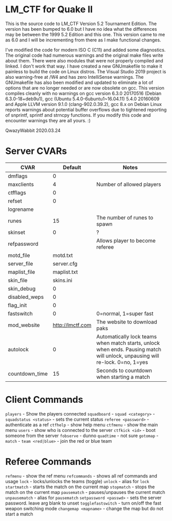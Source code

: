 # LM_CTF for Quake II
This is the source code to LM_CTF Version 5.2 Tournament Edition. The version has been bumped to 6.0 but I have no idea what the differences may be between the 1999 5.2 Edition and this one. This version came to me as 6.0 and I will be incrementing from there as I make functional changes.

I've modified the code for modern ISO C (C11) and added some diagnostics. The original code had numerous warnings and the original make files write about them. There were also modules that were not properly compiled and linked. I don't work that way. I have created a new GNUmakefile to make it painless to build the code on Linux distros. The Visual Studio 2019 project is also warning-free at /W4 and has zero IntelliSense warnings. The GNUmakefile has also been modified and updated to eliminate a lot of options that are no longer needed or are now obsolete on gcc. This version compiles cleanly with no warnings on gcc version 6.3.0 20170516 (Debian 6.3.0-18+deb9u1), gcc (Ubuntu 5.4.0-6ubuntu1~16.04.11) 5.4.0 20160609 and Apple LLVM version 9.1.0 (clang-902.0.39.2), gcc 8.x on Debian Linux reports warnings about potential buffer overflows due to tightened reporting of snprintf, sprintf and strncpy functions. If you modify this code and encounter warnings they are all yours. :)

QwazyWabbit 2020.03.24

# Server CVARs
|CVAR|Default|Notes|
|-|-|-|
|dmflags|0||
|maxclients|4|Number of allowed players|
|ctfflags|0||
|refset|0||
|logrename|||
|runes|15|The number of runes to spawn|
|skinset|0|?|
|refpassword||Allows player to become referee|
|motd_file|motd.txt||
|server_file|server.cfg||
|maplist_file|maplist.txt||
|skin_file|skins.ini||
|skin_debug|0||
|disabled_weps|0||
|flag_init|0||
|fastswitch|0|0=normal, 1=super fast|
|mod_website|http://lmctf.com|The website to download paks|
|autolock|0|Automatically lock teams when match starts, unlock when ends. Pausing match will unlock, unpausing will re-lock. 0=no, 1=yes|
|countdown_time|15|Seconds to countdown when starting a match|

# Client Commands
`players` - Show the players connected
`squadboard` - 
`squad <category>` - 
`squadstatus <status>` - sets the current status
`referee <password>` - authenticate as a ref
`ctfhelp` - show help menu
`ctfmenu` - show the main menu
`users` - show who is connected to the server
`ctfkick <id>` - boot someone from the server
`fobserve` - dunno
`quadtime` - not sure
`gotomap` -
`match` -
`team <red|blue>` - join the red or blue team


# Referee Commands
`refmenu` - show the ref menu
`refcommands` - shows all ref commands and usage
`lock` - locks/unlocks the teams  (toggle)
`unlock` - alias for `lock`
`startmatch` - starts the match on the current map
`stopmatch` - stops the match on the current map
`pausematch` - pauses/unpauses the current match
`unpausematch` - alias for `pausematch`
`setpassword <passwd>` - sets the server password. leave arg blank to unset
`togglefastswitch` - turn on/off the fast weapon switching mode
`changemap <mapname>` - change the map but do not start a match
